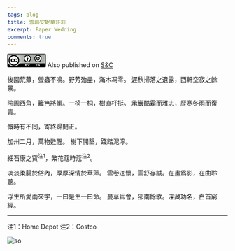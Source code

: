 ```yaml
---
tags: blog
title: 雲耶安妮華莎莉
excerpt: Paper Wedding
comments: true
---
```


![cc](/public/cc.png) Also published on [S&C](https://soandcandy.us)

後園荒蕪，螢蟲不鳴。野芳殆盡，滿木凋零。
遲秋掃落之遺露，西軒空寂之餘景。

院圃西角，籬笆將傾。一椅一桐，樹直杆挺。
承巖酷霜而雅志，歷寒冬雨而復青。

慨時有不同，寄終歸閒正。

加州二月，萬物甦醒。
樹下開墾，踐踏泥濘。

細石康之寶<sup>注1</sup>，繁花蔻時蔻<sup>注2</sup>。

淡淡柔腸於俗內，厚厚深情於華萍。
雲卷送懷，雲舒存誠。在畫爲影，在曲聆聽。

浮生所愛兩來字，一曰是生一曰命。
蔓草爲會，邵南餘歌。深藏功名，白首窮經。

----

注1：Home Depot
注2：Costco

![so](/public/favicon.ico)


